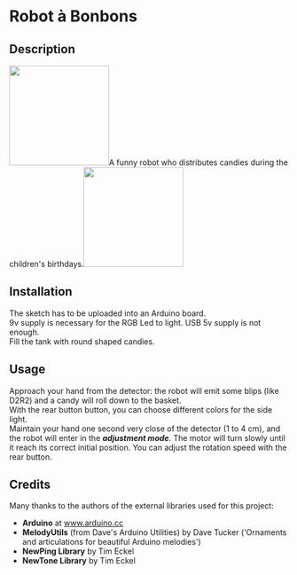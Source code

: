# Robot à Bonbons
   
## Description
<img src="https://user-images.githubusercontent.com/25912285/35319683-333719ce-00e1-11e8-9006-0dc11f8cd7a7.jpg" width="180" />A funny robot who distributes candies during the children's birthdays.<img src="https://user-images.githubusercontent.com/25912285/35319669-27f1d0c2-00e1-11e8-9af5-c3ce925fcb07.jpg" width="180" />

## Installation
The sketch has to be uploaded into an Arduino board.  
9v supply is necessary for the RGB Led to light. USB 5v supply is not enough.  
Fill the tank with round shaped candies.
## Usage
Approach your hand from the detector: the robot will emit some blips (like D2R2) and a candy will roll down to the basket.  
With the rear button button, you can choose different colors for the side light.  
Maintain your hand one second very close of the detector (1 to 4 cm), and the robot will enter in the ***adjustment mode***. The motor will turn slowly until it reach its correct initial position.
You can adjust the rotation speed with the rear button.
## Credits
Many thanks to the authors of the external libraries used for this project:  
* **Arduino** at www.arduino.cc
* **MelodyUtils** (from Dave's Arduino Utilities) by Dave Tucker ('Ornaments and articulations for beautiful Arduino melodies')
* **NewPing Library** by Tim Eckel
* **NewTone Library** by Tim Eckel
